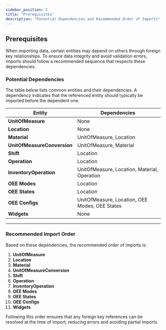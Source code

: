 ```yaml
---
sidebar_position: 2
title: "Prerequisites"
description: "Potential Dependencies and Recommended Order of Imports"
---
```


## Prerequisites

When importing data, certain entities may depend on others through foreign key relationships. To ensure data integrity and avoid validation errors, imports should follow a recommended sequence that respects these dependencies.

### Potential Dependencies

The table below lists common entities and their dependencies. A dependency indicates that the referenced entity should typically be imported before the dependent one.

| Entity                      | Dependencies                                   |
| --------------------------- | ---------------------------------------------- |
| **UnitOfMeasure**           | None                                           |
| **Location**                | None                                           |
| **Material**                | UnitOfMeasure, Location                        |
| **UnitOfMeasureConversion** | UnitOfMeasure, Material                        |
| **Shift**                   | Location                                       |
| **Operation**               | Location                                       |
| **InventoryOperation**      | UnitOfMeasure, Location, Material, Operation   |
| **OEE Modes**               | Location                                       |
| **OEE States**              | Location                                       |
| **OEE Configs**             | UnitOfMeasure, Location, OEE Modes, OEE States |
| **Widgets**                 | None                                           |

---

### Recommended Import Order

Based on these dependencies, the recommended order of imports is:

1. **UnitOfMeasure**
2. **Location**
3. **Material**
4. **UnitOfMeasureConversion**
5. **Shift**
6. **Operation**
7. **InventoryOperation**
8. **OEE Modes**
9. **OEE States**
10. **OEE Configs**
11. **Widgets**

Following this order ensures that any foreign key references can be resolved at the time of import, reducing errors and avoiding partial imports.
